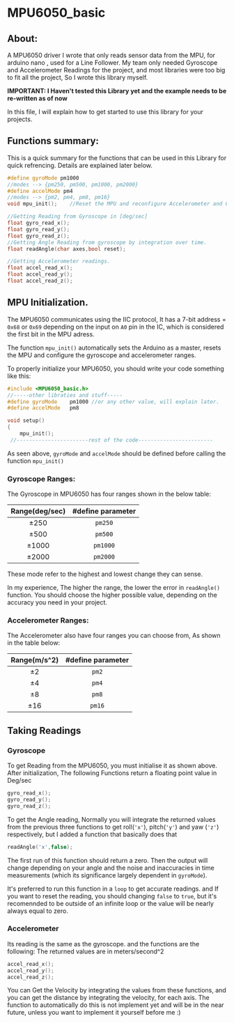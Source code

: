 # MPU6050_basic
## About:
A MPU6050 driver I wrote that only reads sensor data from the MPU, for arduino nano , used for a Line Follower. My team only needed Gyroscope and Accelerometer Readings for the project, and most libraries were too big to fit all the project, So I wrote this library myself.

**IMPORTANT: I Haven't tested this Library yet and the example needs to be re-written as of now**

In this file, I will explain how to get started to use this library for your projects.

## Functions summary:

This is a quick summary for the functions that can be used in this Library for quick refrencing. Details are explained later below.

```cpp
#define gyroMode pm1000
//modes --> {pm250, pm500, pm1000, pm2000}
#define accelMode pm4
//modes --> {pm2, pm4, pm8, pm16}
void mpu_init();    //Reset the MPU and reconfigure Accelerometer and Gyroscope Ranges. Must be used after the two lines above.

//Getting Reading from Gyroscope in [deg/sec]
float gyro_read_x();
float gyro_read_y();
float gyro_read_z();
//Getting Angle Reading from gyroscope by integration over time.
float readAngle(char axes,bool reset);

//Getting Accelerometer readings.
float accel_read_x();
float accel_read_y();
float accel_read_z();
```

## MPU Initialization.
The MPU6050 communicates using the IIC protocol, It has a 7-bit address = `0x68` or `0x69` depending on the input on `A0` pin in the IC, which is considered the first bit in the MPU adress.

The function `mpu_init()` automatically sets the Arduino as a master, resets the MPU and configure the gyroscope and accelerometer ranges.

To properly initialize your MPU6050, you should write your code something like this:
```cpp
#include <MPU6050_basic.h>
//-----other libraties and stuff-----
#define gyroMode    pm1000 //or any other value, will explain later.
#define accelMode   pm8

void setup()
{
    mpu_init();
 //-----------------------rest of the code------------------------
```
As seen above, `gyroMode` and `accelMode` should be defined before calling the function `mpu_init()`

### Gyroscope Ranges:
The Gyroscope in MPU6050 has four ranges shown in the below table:

|Range(deg/sec)|#define parameter|
|:-----:|:-----:|
|±250|`pm250`|
|±500|`pm500`|
|±1000|`pm1000`|
|±2000|`pm2000`|

These mode refer to the highest and lowest change they can sense.

In my experience, The higher the range, the lower the error in `readAngle()` function. You should choose the higher possible value, depending on the accuracy you need in your project.
### Accelerometer Ranges:

The Accelerometer also have four ranges you can choose from, As shown in the table below:

|Range(m/s^2)|#define parameter|
|:-----:|:-----:|
|±2|`pm2`|
|±4|`pm4`|
|±8|`pm8`|
|±16|`pm16`|

## Taking Readings
### Gyroscope
To get Reading from the MPU6050, you must initialise it as shown above. 
After initialization, The following Functions return a floating point value in Deg/sec
```cpp
gyro_read_x();
gyro_read_y();
gyro_read_z();
```
To get the Angle reading, Normally you will integrate the returned values from the previous three functions to get roll(`'x'`), pitch(`'y'`) and yaw (`'z'`) respectively, but I added a function that basically does that
```cpp
readAngle('x',false);
```
The first run of this function should return a zero. Then the output will change depending on your angle and the noise and inaccuracies in time measurements (which its significance largely dependent in `gyroMode`).

It's preferred to run this function in a `loop` to get accurate readings. and If you want to reset the reading, you should changing `false` to `true`, but it's recomennded to be outside of an infinite loop or the value will be nearly always equal to zero.

### Accelerometer

Its reading is the same as the gyroscope. and the functions are the following: The returned values are in meters/second^2
```cpp
accel_read_x();
accel_read_y();
accel_read_z();
```
You can Get the Velocity by integrating the values from these functions, and you can get the distance by integrating the velocity, for each axis. The function to automatically do this is not implement yet and will be in the near future, unless you want to implement it yourself before me :)
